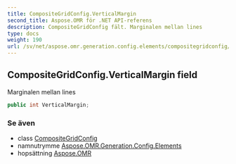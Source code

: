 ```yaml
---
title: CompositeGridConfig.VerticalMargin
second_title: Aspose.OMR för .NET API-referens
description: CompositeGridConfig fält. Marginalen mellan lines
type: docs
weight: 190
url: /sv/net/aspose.omr.generation.config.elements/compositegridconfig/verticalmargin/
---
```

## CompositeGridConfig.VerticalMargin field

Marginalen mellan lines

```csharp
public int VerticalMargin;
```

### Se även

* class [CompositeGridConfig](../)
* namnutrymme [Aspose.OMR.Generation.Config.Elements](../../compositegridconfig/)
* hopsättning [Aspose.OMR](../../../)


